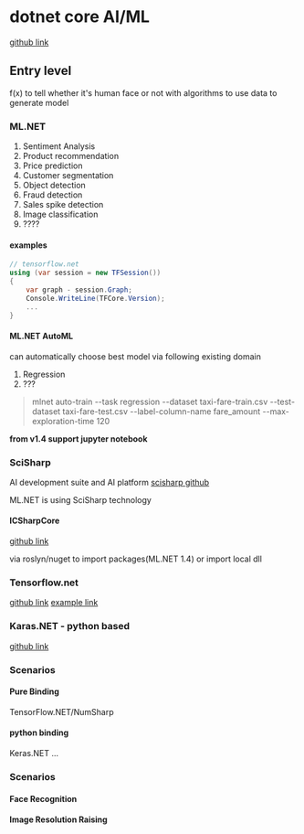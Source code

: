 # dotnet core AI/ML

[github link]()

## Entry level

f(x) to tell whether it's human face or not
with algorithms to use data to generate model

### ML.NET

1. Sentiment Analysis
2. Product recommendation
3. Price prediction
4. Customer segmentation
5. Object detection
6. Fraud detection
7. Sales spike detection
8. Image classification
9. ????

#### examples

```c#
// tensorflow.net
using (var session = new TFSession())
{
    var graph - session.Graph;
    Console.WriteLine(TFCore.Version);
    ...
}
```

#### ML.NET AutoML

can automatically choose best model via following existing domain

1. Regression
2. ???

> mlnet auto-train --task regression --dataset taxi-fare-train.csv --test-dataset taxi-fare-test.csv --label-column-name fare_amount --max-exploration-time 120

**from v1.4 support jupyter notebook**

### SciSharp

AI development suite and AI platform
[scisharp github](https://github.com/SciSharp)

ML.NET is using SciSharp technology

#### ICSharpCore

[github link](https://github.com/SciSharp/ICSharpCore)

via roslyn/nuget to import packages(ML.NET 1.4) or import local dll

### Tensorflow.net

[github link](https://github.com/SciSharp/TensorFlow.Net)
[example link](https://github.com/SciSharp/TensorFlow.Net-Examples)

### Karas.NET - python based

[github link](https://github.com/SciSharp/Keras.NET)


### Scenarios

#### Pure Binding

TensorFlow.NET/NumSharp

#### python binding

Keras.NET ... 

### Scenarios

#### Face Recognition

#### Image Resolution Raising